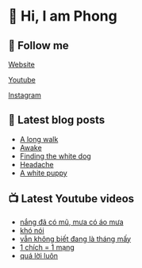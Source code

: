 # 👋 Hi, I am Phong

## 🔗 Follow me

[Website](https://phongever.xyz "Website")

[Youtube](https://www.youtube.com/@phongever "Youtube")

[Instagram](https://www.instagram.com/phongever "Instagram")

## 📝 Latest blog posts

<!-- BLOG-POST-LIST:START -->
- [A long walk](https://phongever.xyz/blog/a-long-walk-2/)
- [Awake](https://phongever.xyz/blog/awake/)
- [Finding the white dog](https://phongever.xyz/blog/finding-the-white-dog/)
- [Headache](https://phongever.xyz/blog/headache-4/)
- [A white puppy](https://phongever.xyz/blog/a-white-puppy/)
<!-- BLOG-POST-LIST:END -->

## 📺 Latest Youtube videos

<!-- YOUTUBE-VIDEO-LIST:START -->
- [nắng đã có mũ, mưa có áo mưa](https://www.youtube.com/shorts/LJiQRvC-xEo)
- [khó nói](https://www.youtube.com/shorts/aHXOaAp6sTw)
- [vẫn không biết đang là tháng mấy](https://www.youtube.com/shorts/JWn4DpnsrdQ)
- [1 chích = 1 mạng](https://www.youtube.com/shorts/m__rnQFf3z4)
- [quá lời luôn](https://www.youtube.com/shorts/GYaEVChld3A)
<!-- YOUTUBE-VIDEO-LIST:END -->
